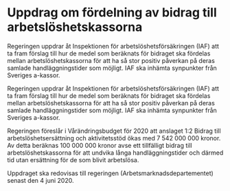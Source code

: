 # Uppdrag om fördelning av bidrag till arbetslöshetskassorna

Regeringen uppdrar åt Inspektionen för arbetslöshetsförsäkringen (IAF) att ta fram förslag till hur de medel som beräknats för bidraget ska fördelas mellan arbetslöshetskassorna för att ha så stor positiv påverkan på deras samlade handläggningstider som möjligt. IAF ska inhämta synpunkter från Sveriges a-kassor.

Regeringen uppdrar åt Inspektionen för arbetslöshetsförsäkringen (IAF) att ta fram förslag till hur de medel som beräknats för bidraget ska fördelas mellan arbetslöshetskassorna för att ha så stor positiv påverkan på deras samlade handläggningstider som möjligt. IAF ska inhämta synpunkter från Sveriges a-kassor.

Regeringen föreslår i Vårändringsbudget för 2020 att anslaget 1:2 Bidrag till arbetslöshetsersättning och aktivitetsstöd ökas med 7 542 000 000 kronor. Av detta beräknas 100 000 000 kronor avse ett tillfälligt bidrag till arbetslöshets­kassorna för att undvika långa handläggningstider och därmed tid utan ersättning för de som blivit arbetslösa.

Uppdraget ska redovisas till regeringen (Arbetsmarknadsdepartementet) senast den 4 juni 2020.
